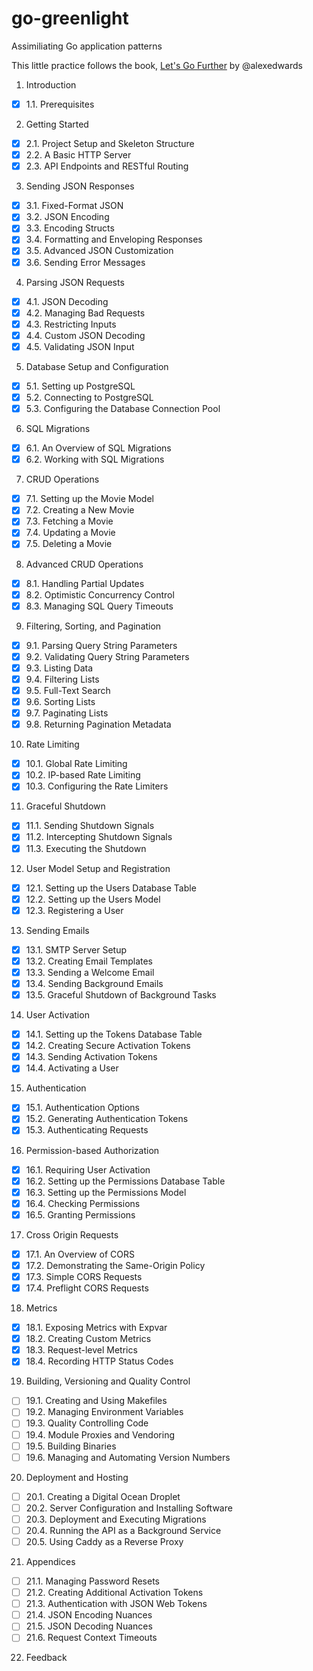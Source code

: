 # go-greenlight
Assimiliating Go application patterns

This little practice follows the book, [Let's Go Further](https://lets-go-further.alexedwards.net/) by @alexedwards

1. Introduction  
- [x] 1.1. Prerequisites

2. Getting Started
- [x] 2.1. Project Setup and Skeleton Structure
- [x] 2.2. A Basic HTTP Server
- [x] 2.3. API Endpoints and RESTful Routing

3. Sending JSON Responses
- [x] 3.1. Fixed-Format JSON
- [x] 3.2. JSON Encoding
- [x] 3.3. Encoding Structs
- [x] 3.4. Formatting and Enveloping Responses
- [x] 3.5. Advanced JSON Customization
- [x] 3.6. Sending Error Messages

4. Parsing JSON Requests
- [x] 4.1. JSON Decoding
- [x] 4.2. Managing Bad Requests
- [x] 4.3. Restricting Inputs
- [x] 4.4. Custom JSON Decoding
- [x] 4.5. Validating JSON Input

5. Database Setup and Configuration
- [x] 5.1. Setting up PostgreSQL
- [x] 5.2. Connecting to PostgreSQL
- [x] 5.3. Configuring the Database Connection Pool

6. SQL Migrations
- [x] 6.1. An Overview of SQL Migrations
- [x] 6.2. Working with SQL Migrations

7. CRUD Operations
- [x] 7.1. Setting up the Movie Model
- [x] 7.2. Creating a New Movie
- [x] 7.3. Fetching a Movie
- [x] 7.4. Updating a Movie
- [x] 7.5. Deleting a Movie

8. Advanced CRUD Operations
- [x] 8.1. Handling Partial Updates
- [x] 8.2. Optimistic Concurrency Control
- [x] 8.3. Managing SQL Query Timeouts

9. Filtering, Sorting, and Pagination
- [x] 9.1. Parsing Query String Parameters
- [x] 9.2. Validating Query String Parameters
- [x] 9.3. Listing Data
- [x] 9.4. Filtering Lists
- [x] 9.5. Full-Text Search
- [x] 9.6. Sorting Lists
- [x] 9.7. Paginating Lists
- [x] 9.8. Returning Pagination Metadata

10.  Rate Limiting
- [x] 10.1. Global Rate Limiting
- [x] 10.2. IP-based Rate Limiting
- [x] 10.3. Configuring the Rate Limiters

11.  Graceful Shutdown
- [x] 11.1. Sending Shutdown Signals
- [x] 11.2. Intercepting Shutdown Signals
- [x] 11.3. Executing the Shutdown

12.  User Model Setup and Registration
- [x] 12.1. Setting up the Users Database Table
- [x] 12.2. Setting up the Users Model
- [x] 12.3. Registering a User

13.  Sending Emails
- [x] 13.1. SMTP Server Setup
- [x] 13.2. Creating Email Templates
- [x] 13.3. Sending a Welcome Email
- [x] 13.4. Sending Background Emails
- [x] 13.5. Graceful Shutdown of Background Tasks

14.  User Activation
- [x] 14.1. Setting up the Tokens Database Table
- [x] 14.2. Creating Secure Activation Tokens
- [x] 14.3. Sending Activation Tokens
- [x] 14.4. Activating a User

15.  Authentication
- [x] 15.1. Authentication Options
- [x] 15.2. Generating Authentication Tokens
- [x] 15.3. Authenticating Requests

16.  Permission-based Authorization
- [x] 16.1. Requiring User Activation
- [x] 16.2. Setting up the Permissions Database Table
- [x] 16.3. Setting up the Permissions Model
- [x] 16.4. Checking Permissions
- [x] 16.5. Granting Permissions

17.  Cross Origin Requests
- [x] 17.1. An Overview of CORS
- [x] 17.2. Demonstrating the Same-Origin Policy
- [x] 17.3. Simple CORS Requests
- [x] 17.4. Preflight CORS Requests

18.  Metrics
- [x] 18.1. Exposing Metrics with Expvar
- [x] 18.2. Creating Custom Metrics
- [x] 18.3. Request-level Metrics
- [x] 18.4. Recording HTTP Status Codes

19.  Building, Versioning and Quality Control
- [ ] 19.1. Creating and Using Makefiles
- [ ] 19.2. Managing Environment Variables
- [ ] 19.3. Quality Controlling Code
- [ ] 19.4. Module Proxies and Vendoring
- [ ] 19.5. Building Binaries
- [ ] 19.6. Managing and Automating Version Numbers

20.  Deployment and Hosting
- [ ] 20.1. Creating a Digital Ocean Droplet
- [ ] 20.2. Server Configuration and Installing Software
- [ ] 20.3. Deployment and Executing Migrations
- [ ] 20.4. Running the API as a Background Service
- [ ] 20.5. Using Caddy as a Reverse Proxy

21.  Appendices
- [ ] 21.1. Managing Password Resets
- [ ] 21.2. Creating Additional Activation Tokens
- [ ] 21.3. Authentication with JSON Web Tokens
- [ ] 21.4. JSON Encoding Nuances
- [ ] 21.5. JSON Decoding Nuances
- [ ] 21.6. Request Context Timeouts

22.  Feedback